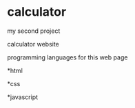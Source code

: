 # calculator

my second project

calculator website

programming languages for this web page

*html

*css

*javascript
